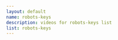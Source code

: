```yaml
--- 
layout: default
name: robots-keys
description: videos for robots-keys list
list: robots-keys
---
```


<div class="player">
<div id="player"><!-- "https://www.youtube.com/watch?v={{site.data.lists[page.list][0]}}" --></div>
</div>

